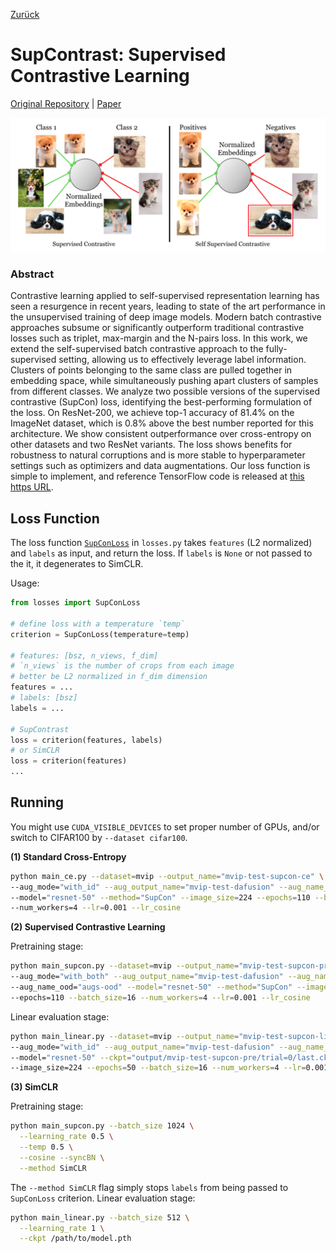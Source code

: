 [Zurück](https://github.com/PaulToast/Bachelorarbeit-Synthetische-Daten)
# SupContrast: Supervised Contrastive Learning

[Original Repository](https://github.com/HobbitLong/SupContrast) | [Paper](https://arxiv.org/abs/2004.11362)

![](figures/teaser.png)

### Abstract

Contrastive learning applied to self-supervised representation learning has seen a resurgence in recent years, leading to state of the art performance in the unsupervised training of deep image models. Modern batch contrastive approaches subsume or significantly outperform traditional contrastive losses such as triplet, max-margin and the N-pairs loss. In this work, we extend the self-supervised batch contrastive approach to the fully-supervised setting, allowing us to effectively leverage label information. Clusters of points belonging to the same class are pulled together in embedding space, while simultaneously pushing apart clusters of samples from different classes. We analyze two possible versions of the supervised contrastive (SupCon) loss, identifying the best-performing formulation of the loss. On ResNet-200, we achieve top-1 accuracy of 81.4% on the ImageNet dataset, which is 0.8% above the best number reported for this architecture. We show consistent outperformance over cross-entropy on other datasets and two ResNet variants. The loss shows benefits for robustness to natural corruptions and is more stable to hyperparameter settings such as optimizers and data augmentations. Our loss function is simple to implement, and reference TensorFlow code is released at [this https URL](https://github.com/google-research/google-research/tree/master/supcon).

## Loss Function
The loss function [`SupConLoss`](https://github.com/HobbitLong/SupContrast/blob/master/losses.py#L11) in `losses.py` takes `features` (L2 normalized) and `labels` as input, and return the loss. If `labels` is `None` or not passed to the it, it degenerates to SimCLR.

Usage:
```python
from losses import SupConLoss

# define loss with a temperature `temp`
criterion = SupConLoss(temperature=temp)

# features: [bsz, n_views, f_dim]
# `n_views` is the number of crops from each image
# better be L2 normalized in f_dim dimension
features = ...
# labels: [bsz]
labels = ...

# SupContrast
loss = criterion(features, labels)
# or SimCLR
loss = criterion(features)
...
```

## Running

You might use `CUDA_VISIBLE_DEVICES` to set proper number of GPUs, and/or switch to CIFAR100 by `--dataset cifar100`.

**(1) Standard Cross-Entropy**

```bash
python main_ce.py --dataset=mvip --output_name="mvip-test-supcon-ce" \
--aug_mode="with_id" --aug_output_name="mvip-test-dafusion" --aug_name_id="augs-id" \
--model="resnet-50" --method="SupCon" --image_size=224 --epochs=110 --batch_size=16 \
--num_workers=4 --lr=0.001 --lr_cosine
```

**(2) Supervised Contrastive Learning**  

Pretraining stage:
```bash
python main_supcon.py --dataset=mvip --output_name="mvip-test-supcon-pre" \
--aug_mode="with_both" --aug_output_name="mvip-test-dafusion" --aug_name_id="augs-id" \
--aug_name_ood="augs-ood" --model="resnet-50" --method="SupCon" --image_size=224 \
--epochs=110 --batch_size=16 --num_workers=4 --lr=0.001 --lr_cosine
```
Linear evaluation stage:
```bash
python main_linear.py --dataset=mvip --output_name="mvip-test-supcon-lin" \
--aug_mode="with_id" --aug_output_name="mvip-test-dafusion" --aug_name_id="augs-id" \
--model="resnet-50" --ckpt="output/mvip-test-supcon-pre/trial=0/last.ckpt" \
--image_size=224 --epochs=50 --batch_size=16 --num_workers=4 --lr=0.001 --lr_cosine
```

**(3) SimCLR**  

Pretraining stage:
```bash
python main_supcon.py --batch_size 1024 \
  --learning_rate 0.5 \
  --temp 0.5 \
  --cosine --syncBN \
  --method SimCLR
```
The `--method SimCLR` flag simply stops `labels` from being passed to `SupConLoss` criterion.
Linear evaluation stage:
```bash
python main_linear.py --batch_size 512 \
  --learning_rate 1 \
  --ckpt /path/to/model.pth
```